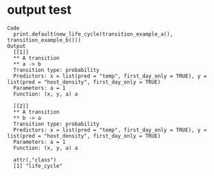 # output test

    Code
      print.default(new_life_cycle(transition_example_a(), transition_example_b()))
    Output
      [[1]]
      ** A transition
      ** a -> b 
      Transition type: probability
      Predictors: x = list(pred = "temp", first_day_only = TRUE), y = list(pred = "host_density", first_day_only = TRUE)
      Parameters: a = 1
      Function: (x, y, a) a
      
      [[2]]
      ** A transition
      ** b -> a 
      Transition type: probability
      Predictors: x = list(pred = "temp", first_day_only = TRUE), y = list(pred = "host_density", first_day_only = TRUE)
      Parameters: a = 1
      Function: (x, y, a) a
      
      attr(,"class")
      [1] "life_cycle"

